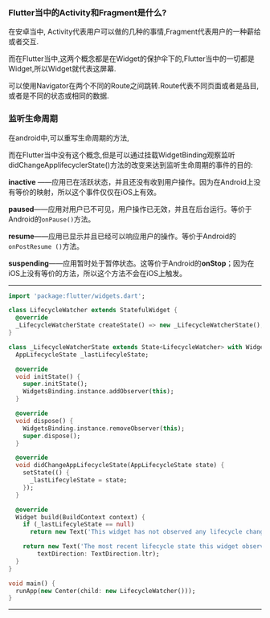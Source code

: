 ### Flutter当中的Activity和Fragment是什么?

在安卓当中,	Activity代表用户可以做的几种的事情,Fragment代表用户的一种薪给或者交互.

而在Flutter当中,这两个概念都是在Widget的保护伞下的,Flutter当中的一切都是Widget,所以Widget就代表这屏幕.

可以使用Navigator在两个不同的Route之间跳转.Route代表不同页面或者是品目,或者是不同的状态或相同的数据.



### 监听生命周期

在android中,可以重写生命周期的方法, 

而在Flutter当中没有这个概念,但是可以通过挂载WidgetBinding观察监听didChangeApplifecyclerState()方法的改变来达到监听生命周期的事件的目的:

**inactive** ——应用已在活跃状态，并且还没有收到用户操作。因为在Android上没有等价的映射，所以这个事件仅仅在iOS上有效。

**paused**——应用对用户已不可见，用户操作已无效，并且在后台运行。等价于Android的`onPause()`方法。

**resume**——应用已显示并且已经可以响应用户的操作。等价于Android的`onPostResume ()`方法。

**suspending**——应用暂时处于暂停状态。这等价于Android的**onStop**；因为在iOS上没有等价的方法，所以这个方法不会在iOS上触发。

---



```dart
import 'package:flutter/widgets.dart';

class LifecycleWatcher extends StatefulWidget {
  @override
  _LifecycleWatcherState createState() => new _LifecycleWatcherState();
}

class _LifecycleWatcherState extends State<LifecycleWatcher> with WidgetsBindingObserver {
  AppLifecycleState _lastLifecyleState;

  @override
  void initState() {
    super.initState();
    WidgetsBinding.instance.addObserver(this);
  }

  @override
  void dispose() {
    WidgetsBinding.instance.removeObserver(this);
    super.dispose();
  }

  @override
  void didChangeAppLifecycleState(AppLifecycleState state) {
    setState(() {
      _lastLifecyleState = state;
    });
  }

  @override
  Widget build(BuildContext context) {
    if (_lastLifecyleState == null)
      return new Text('This widget has not observed any lifecycle changes.', textDirection: TextDirection.ltr);

    return new Text('The most recent lifecycle state this widget observed was: $_lastLifecyleState.',
        textDirection: TextDirection.ltr);
  }
}

void main() {
  runApp(new Center(child: new LifecycleWatcher()));
}
```

---

